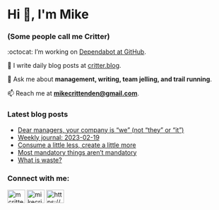 # Hi 👋, I'm Mike
### (Some people call me Critter)

:octocat: I’m working on [Dependabot at GitHub](https://github.com/features/security).

📝 I write daily blog posts at [critter.blog](https://critter.blog).

💬 Ask me about **management, writing, team jelling, and trail running**.

📫 Reach me at **mikecrittenden@gmail.com**.

### Latest blog posts
<!-- BLOG-POST-LIST:START -->
- [Dear managers, your company is “we” &lpar;not “they” or “it”&rpar;](https://critter.blog/2023/02/20/dear-managers-your-company-is-we-not-they-or-it/)
- [Weekly journal: 2023-02-19](https://critter.blog/2023/02/19/weekly-journal-2023-02-19/)
- [Consume a little less, create a little more](https://critter.blog/2023/02/17/consume-a-little-less-create-a-little-more/)
- [Most mandatory things aren’t mandatory](https://critter.blog/2023/02/16/most-mandatory-things-arent-mandatory/)
- [What is waste?](https://critter.blog/2023/02/15/what-is-waste/)
<!-- BLOG-POST-LIST:END -->

<h3 align="left">Connect with me:</h3>
<p align="left">
<a href="https://twitter.com/mcrittenden" target="blank"><img align="center" src="https://raw.githubusercontent.com/rahuldkjain/github-profile-readme-generator/master/src/images/icons/Social/twitter.svg" alt="mcrittenden" height="30" width="40" /></a>
<a href="https://linkedin.com/in/mikecrittenden" target="blank"><img align="center" src="https://raw.githubusercontent.com/rahuldkjain/github-profile-readme-generator/master/src/images/icons/Social/linked-in-alt.svg" alt="mikecrittenden" height="30" width="40" /></a>
<a href="https://critter.blog/feed/" target="blank"><img align="center" src="https://raw.githubusercontent.com/rahuldkjain/github-profile-readme-generator/master/src/images/icons/Social/rss.svg" alt="https://critter.blog/feed/" height="30" width="40" /></a>
</p>
